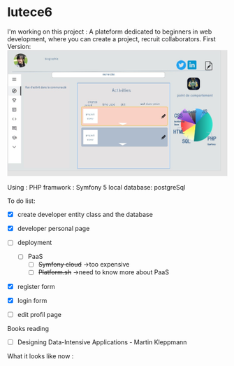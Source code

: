 # lutece6
I'm working on this project : 
A plateform dedicated to beginners in web development, where you can create a project, recruit collaborators.
First Version:
<img src="https://raw.githubusercontent.com/dev-dl/lutece6/master/images_readme/developerPage.jpg" width="600" >

Using :
PHP framwork : Symfony 5
local database: postgreSql

To do list:
- [x] create developer entity class and the database
- [x] developer personal page
- [ ] deployment
  - [ ] PaaS
    - [ ] <s>Symfony cloud</s> ->too expensive
    - [ ] <s>Platform.sh</s> ->need to know more about PaaS
- [x] register form
- [x] login form
- [ ] edit profil page




Books reading
- [ ] Designing Data-Intensive Applications - Martin Kleppmann

What it looks like now :
